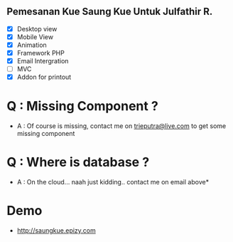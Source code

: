 ## Pemesanan Kue Saung Kue Untuk Julfathir R.
- [x] Desktop view       
- [x] Mobile View        
- [x] Animation          
- [x] Framework PHP     
- [x] Email Intergration 
- [ ] MVC 		     
- [x] Addon for printout 

# Q : Missing Component ?
* A : Of course is missing, contact me on trieputra@live.com to get some missing component

# Q : Where is database ?
* A	: On the cloud... naah just kidding.. contact me on email above*

# Demo
* http://saungkue.epizy.com

